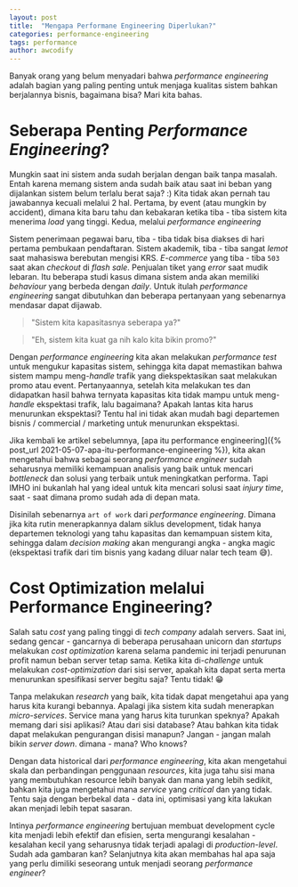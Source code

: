 ```yaml
---
layout: post
title:  "Mengapa Performane Engineering Diperlukan?"
categories: performance-engineering
tags: performance
author: awcodify
---
```

Banyak orang yang belum menyadari bahwa *performance engineering* adalah bagian yang paling penting untuk menjaga kualitas sistem bahkan berjalannya bisnis, bagaimana bisa? Mari kita bahas.
<!--more-->

# Seberapa Penting *Performance Engineering*?
Mungkin saat ini sistem anda sudah berjalan dengan baik tanpa masalah. Entah karena memang sistem anda sudah baik atau saat ini beban yang dijalankan sistem belum terlalu berat saja? :) Kita tidak akan pernah tau jawabannya kecuali melalui 2 hal. Pertama, by event (atau mungkin by accident), dimana kita baru tahu dan kebakaran ketika tiba - tiba sistem kita menerima *load* yang tinggi. Kedua, melalui *performance engineering*

Sistem penerimaan pegawai baru, tiba - tiba tidak bisa diakses di hari pertama pembukaan pendaftaran. Sistem akademik, tiba - tiba sangat *lemot* saat mahasiswa berebutan mengisi KRS. *E-commerce* yang tiba - tiba `503` saat akan *checkout* di *flash sale*.  Penjualan tiket yang *error* saat mudik lebaran. Itu beberapa studi kasus dimana sistem anda akan memiliki *behaviour* yang berbeda dengan *daily*. Untuk itulah *performance engineering* sangat dibutuhkan dan beberapa pertanyaan yang sebenarnya mendasar dapat dijawab. 

>"Sistem kita kapasitasnya seberapa ya?"

>"Eh, sistem kita kuat ga nih kalo kita bikin promo?"

Dengan *performance engineering* kita akan melakukan *performance test* untuk mengukur kapasitas sistem, sehingga kita dapat memastikan bahwa sistem mampu meng-*handle* trafik yang diekspektasikan saat melakukan promo atau event. Pertanyaannya, setelah kita melakukan tes dan didapatkan hasil bahwa ternyata kapasitas kita tidak mampu untuk meng-*handle* ekspektasi trafik, lalu bagaimana? Apakah lantas kita harus menurunkan ekspektasi? Tentu hal ini tidak akan mudah bagi departemen bisnis / commercial / marketing untuk menurunkan ekspektasi.

 Jika kembali ke artikel sebelumnya, [apa itu performance engineering]({%  post_url  2021-05-07-apa-itu-performance-engineering %}), kita akan mengetahui bahwa sebagai seorang *performance engineer* sudah seharusnya memiliki kemampuan analisis yang baik untuk mencari *bottleneck* dan solusi yang terbaik untuk meningkatkan performa. Tapi IMHO ini bukanlah hal yang ideal untuk kita mencari solusi saat *injury time*, saat - saat dimana promo sudah ada di depan mata.

Disinilah sebenarnya `art of work` dari *performance engineering*. Dimana jika kita rutin menerapkannya dalam siklus development, tidak hanya departemen teknologi yang tahu kapasitas dan kemampuan sistem kita, sehingga dalam *decision making* akan mengurangi angka - angka magic (ekspektasi trafik dari tim bisnis yang kadang diluar nalar tech team 😅).

# Cost Optimization melalui Performance Engineering?

Salah satu *cost* yang paling tinggi di *tech company* adalah servers. Saat ini, sedang gencar - gancarnya di beberapa perusahaan unicorn dan *startups* melakukan *cost optimization* karena selama pandemic ini terjadi penurunan profit namun beban server tetap sama. Ketika kita di-*challenge* untuk melakukan *cost-optimization* dari sisi server, apakah kita dapat serta merta menurunkan spesifikasi server begitu saja? Tentu tidak! 😁

Tanpa melakukan *research* yang baik, kita tidak dapat mengetahui apa yang harus kita kurangi bebannya. Apalagi jika sistem kita sudah menerapkan *micro-services*. Service mana yang harus kita turunkan speknya? Apakah memang dari sisi aplikasi? Atau dari sisi database?  Atau bahkan kita tidak dapat melakukan pengurangan disisi manapun? Jangan - jangan malah bikin *server down*. dimana - mana? Who knows?

Dengan data historical dari *performance engineering*, kita akan mengetahui skala dan perbandingan penggunaan *resources*, kita juga tahu sisi mana yang membutuhkan resource lebih banyak dan mana yang lebih sedikit, bahkan kita juga mengetahui mana *service* yang *critical* dan yang tidak. Tentu saja dengan berbekal data - data ini, optimisasi yang kita lakukan akan menjadi lebih tepat sasaran. 

Intinya *performance engineering* bertujuan membuat development cycle kita menjadi lebih efektif dan efisien, serta mengurangi kesalahan - kesalahan kecil yang seharusnya tidak terjadi apalagi di *production-level*. Sudah ada gambaran kan? Selanjutnya kita akan membahas hal apa saja yang perlu dimiliki seseorang untuk menjadi seorang *performance engineer*?